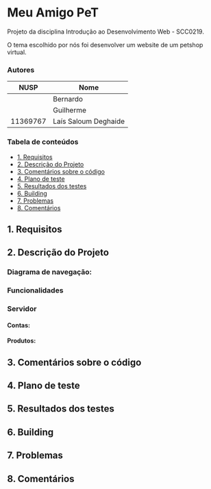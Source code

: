 # Meu Amigo PeT

Projeto da disciplina Introdução ao Desenvolvimento Web - SCC0219.

O tema escolhido por nós foi desenvolver um website de um petshop virtual.

### Autores

| NUSP     | Nome                       |
|----------|----------------------------|
|          |	Bernardo                  |
|          |  Guilherme                 |
| 11369767 | Laís Saloum Deghaide       |

### Tabela de conteúdos 

- [1. Requisitos](#1-requisitos)
- [2. Descrição do Projeto](#2-descrição-do-projeto)
- [3. Comentários sobre o código](#3-comentários-sobre-o-código)
- [4. Plano de teste](#4-plano-de-teste)
- [5. Resultados dos testes](#5-resultados-dos-testes)
- [6. Building](#6-building)
- [7. Problemas](#7-problemas)
- [8. Comentários](#8-comentários)

## 1. Requisitos


## 2. Descrição do Projeto


### Diagrama de navegação:

### Funcionalidades

### Servidor

#### Contas:

#### Produtos:

## 3. Comentários sobre o código

## 4. Plano de teste


## 5. Resultados dos testes


## 6. Building


## 7. Problemas


## 8. Comentários
